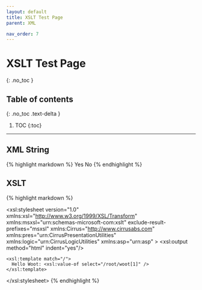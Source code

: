 ```yaml
---
layout: default
title: XSLT Test Page
parent: XML

nav_order: 7
---
```

# XSLT Test Page
{: .no_toc }

## Table of contents
{: .no_toc .text-delta }

1. TOC
{:toc}

---
## XML String 

{% highlight markdown %}
        <?xml version="1.0" encoding="utf-8"?>
        <root>
            <woot>Yes</woot>
            <woot>No</woot>
        </root>
{% endhighlight %}


## XSLT
{% highlight markdown %}
<?xml version="1.0" encoding="utf-8"?>
<xsl:stylesheet version="1.0" xmlns:xsl="http://www.w3.org/1999/XSL/Transform"
    xmlns:msxsl="urn:schemas-microsoft-com:xslt" exclude-result-prefixes="msxsl"
                xmlns:Cirrus="http://www.cirrusabs.com"
                xmlns:pres="urn:CirrusPresentationUtilities"
                xmlns:logic="urn:CirrusLogicUtilities"
                xmlns:asp="urn:asp" >
    <xsl:output method="html" indent="yes"/>

    <xsl:template match="/">
      Hello Woot: <xsl:value-of select="/root/woot[1]" />
    </xsl:template>
</xsl:stylesheet>
{% endhighlight %}

